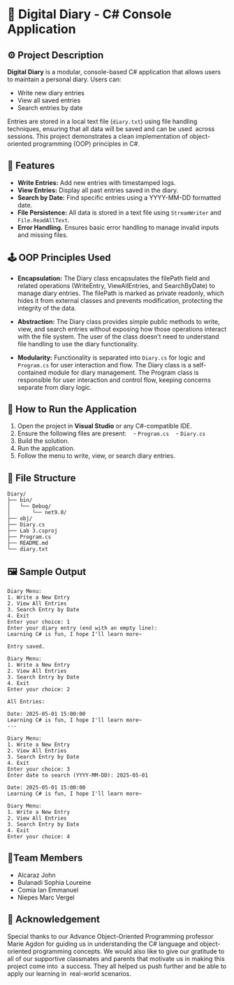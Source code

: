 # 📖 Digital Diary - C# Console Application

## ⚙ Project Description

**Digital Diary** is a modular, console-based C# application that allows users to maintain a personal diary. Users can:
- Write new diary entries
- View all saved entries
- Search entries by date

Entries are stored in a local text file (`diary.txt`) using file handling techniques, ensuring that all data will be saved and can be used  across sessions. This project demonstrates a clean implementation of object-oriented programming (OOP) principles in C#.

## 🔧 Features

- **Write Entries:** Add new entries with timestamped logs.
- **View Entries:** Display all past entries saved in the diary.
- **Search by Date:** Find specific entries using a YYYY-MM-DD formatted date.
- **File Persistence:** All data is stored in a text file using `StreamWriter` and `File.ReadAllText`.
- **Error Handling.** Ensures basic error handling to manage invalid inputs and missing files.


## 🕹 OOP Principles Used

- **Encapsulation:** The Diary class encapsulates the filePath field and related operations (WriteEntry, ViewAllEntries, and SearchByDate) to manage diary entries. The filePath is marked as private readonly, which hides it from external classes and prevents modification, protecting the integrity of the data.

- **Abstraction:** The Diary class provides simple public methods to write, view, and search entries without exposing how those operations interact with the file system. The user of the class doesn’t need to understand file handling to use the diary functionality.

- **Modularity:** Functionality is separated into `Diary.cs` for logic and `Program.cs` for user interaction and flow. The Diary class is a self-contained module for diary management. The Program class is responsible for user interaction and control flow, keeping concerns separate from diary logic.


## 📄 How to Run the Application

1. Open the project in **Visual Studio** or any C#-compatible IDE.
2. Ensure the following files are present:
   - `Program.cs`
   - `Diary.cs`
3. Build the solution.
4. Run the application.
5. Follow the menu to write, view, or search diary entries.

## 📝 File Structure

```
Diary/
├── bin/
│   └── Debug/
│       └── net9.0/
├── obj/
├── Diary.cs
├── Lab 3.csproj
├── Program.cs
├── README.md
└── diary.txt
```

## 🖼 Sample Output

```
Diary Menu:
1. Write a New Entry
2. View All Entries
3. Search Entry by Date
4. Exit
Enter your choice: 1
Enter your diary entry (end with an empty line):
Learning C# is fun, I hope I'll learn more~

Entry saved.

Diary Menu:
1. Write a New Entry
2. View All Entries
3. Search Entry by Date
4. Exit
Enter your choice: 2

All Entries:

Date: 2025-05-01 15:00:00
Learning C# is fun, I hope I'll learn more~
---

Diary Menu:
1. Write a New Entry
2. View All Entries
3. Search Entry by Date
4. Exit
Enter your choice: 3
Enter date to search (YYYY-MM-DD): 2025-05-01

Date: 2025-05-01 15:00:00
Learning C# is fun, I hope I'll learn more~

Diary Menu:
1. Write a New Entry
2. View All Entries
3. Search Entry by Date
4. Exit
Enter your choice: 4
```

## 👥Team Members

- Alcaraz John  
- Bulanadi Sophia Loureine  
- Comia Ian Emmanuel  
- Niepes Marc Vergel  

## 📃 Acknowledgement

Special thanks to our Advance Object-Oriented Programming professor Marie Agdon for guiding us in understanding the C# language and object-oriented programming concepts. We would also like to give our gratitude to all of our supportive classmates and parents that motivate us in making this project come into  a success. They all helped us push further and be able to apply our learning in  real-world scenarios.


